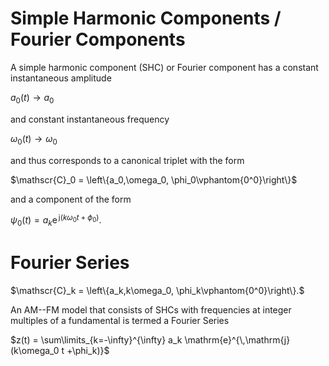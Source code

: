 # Simple Harmonic Components / Fourier Components

A simple harmonic component (SHC) or Fourier component has a constant instantaneous amplitude

$a_0(t)\rightarrow a_0$

and constant instantaneous frequency

$\omega_0(t)\rightarrow \omega_0$

and thus corresponds to a canonical triplet with the form

$\mathscr{C}_0 = \left\{a_0,\omega_0, \phi_0\vphantom{0^0}\right\}$


and a component of the form

$\psi_0(t) = a_k \mathrm{e}^{\,\mathrm{j}(k\omega_0 t +\phi_0)}.$

# Fourier Series


$\mathscr{C}_k = \left\{a_k,k\omega_0, \phi_k\vphantom{0^0}\right\}.$


An AM--FM model that consists of SHCs with frequencies at integer multiples of a fundamental is termed a Fourier Series

$z(t) = \sum\limits_{k=-\infty}^{\infty} a_k \mathrm{e}^{\,\mathrm{j}(k\omega_0 t +\phi_k)}$
